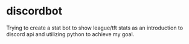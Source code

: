 # discordbot

Trying to create a stat bot to show league/tft stats as an introduction to discord api and utilizing python to achieve my goal.
